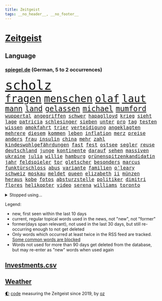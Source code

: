 ```yaml
---
title: Zeitgeist
tags: __no_header__, __no_footer__
---
```


# [Zeitgeist](https://oliz.io/zeitgeist/)

## Language

<h3><a href="https://www.spiegel.de" target="_blank">spiegel.de</a> (German, 5 to 2 occurrences)</h3>
<p style="font-family:monospace">
<span style="font-size:32pt"><a href="news_links.html#scholz" class="current">scholz</a></span>
<br>
<span style="font-size:25pt"><a href="news_links.html#fragen" class="current">fragen</a></span>
<span style="font-size:25pt"><a href="news_links.html#menschen" class="current">menschen</a></span>
<span style="font-size:25pt"><a href="news_links.html#olaf" class="current">olaf</a></span>
<span style="font-size:25pt"><a href="news_links.html#laut" class="current">laut</a></span>
<br>
<span style="font-size:18pt"><a href="news_links.html#mann" class="current">mann</a></span>
<span style="font-size:18pt"><a href="news_links.html#land" class="current">land</a></span>
<span style="font-size:18pt"><a href="news_links.html#gelassen" class="current">gelassen</a></span>
<span style="font-size:18pt"><a href="news_links.html#michael" class="current">michael</a></span>
<span style="font-size:18pt"><a href="news_links.html#mumford" class="new">mumford</a></span>
<br>
<span style="font-size:12pt"><a href="news_links.html#wuppertal" class="current">wuppertal</a></span>
<span style="font-size:12pt"><a href="news_links.html#angegriffen" class="current">angegriffen</a></span>
<span style="font-size:12pt"><a href="news_links.html#schwer" class="current">schwer</a></span>
<span style="font-size:12pt"><a href="news_links.html#hapaglloyd" class="new">hapaglloyd</a></span>
<span style="font-size:12pt"><a href="news_links.html#krieg" class="current">krieg</a></span>
<span style="font-size:12pt"><a href="news_links.html#sieht" class="current">sieht</a></span>
<span style="font-size:12pt"><a href="news_links.html#lage" class="current">lage</a></span>
<span style="font-size:12pt"><a href="news_links.html#patricia" class="current">patricia</a></span>
<span style="font-size:12pt"><a href="news_links.html#schlesinger" class="current">schlesinger</a></span>
<span style="font-size:12pt"><a href="news_links.html#sieben" class="current">sieben</a></span>
<span style="font-size:12pt"><a href="news_links.html#unter" class="current">unter</a></span>
<span style="font-size:12pt"><a href="news_links.html#pro" class="current">pro</a></span>
<span style="font-size:12pt"><a href="news_links.html#tag" class="current">tag</a></span>
<span style="font-size:12pt"><a href="news_links.html#testen" class="current">testen</a></span>
<span style="font-size:12pt"><a href="news_links.html#wissen" class="current">wissen</a></span>
<span style="font-size:12pt"><a href="news_links.html#amokfahrt" class="current">amokfahrt</a></span>
<span style="font-size:12pt"><a href="news_links.html#trier" class="current">trier</a></span>
<span style="font-size:12pt"><a href="news_links.html#verteidigung" class="current">verteidigung</a></span>
<span style="font-size:12pt"><a href="news_links.html#angeklagten" class="current">angeklagten</a></span>
<span style="font-size:12pt"><a href="news_links.html#mehrere" class="current">mehrere</a></span>
<span style="font-size:12pt"><a href="news_links.html#diesem" class="current">diesem</a></span>
<span style="font-size:12pt"><a href="news_links.html#kommen" class="current">kommen</a></span>
<span style="font-size:12pt"><a href="news_links.html#leben" class="current">leben</a></span>
<span style="font-size:12pt"><a href="news_links.html#inflation" class="current">inflation</a></span>
<span style="font-size:12pt"><a href="news_links.html#merz" class="current">merz</a></span>
<span style="font-size:12pt"><a href="news_links.html#preise" class="current">preise</a></span>
<span style="font-size:12pt"><a href="news_links.html#anders" class="current">anders</a></span>
<span style="font-size:12pt"><a href="news_links.html#frau" class="current">frau</a></span>
<span style="font-size:12pt"><a href="news_links.html#insulin" class="new">insulin</a></span>
<span style="font-size:12pt"><a href="news_links.html#china" class="current">china</a></span>
<span style="font-size:12pt"><a href="news_links.html#mehr" class="current">mehr</a></span>
<span style="font-size:12pt"><a href="news_links.html#zahl" class="current">zahl</a></span>
<span style="font-size:12pt"><a href="news_links.html#kindeswohlgefährdungen" class="new">kindeswohlgefährdungen</a></span>
<span style="font-size:12pt"><a href="news_links.html#fast" class="current">fast</a></span>
<span style="font-size:12pt"><a href="news_links.html#fest" class="current">fest</a></span>
<span style="font-size:12pt"><a href="news_links.html#ostsee" class="current">ostsee</a></span>
<span style="font-size:12pt"><a href="news_links.html#segler" class="new">segler</a></span>
<span style="font-size:12pt"><a href="news_links.html#reuse" class="new">reuse</a></span>
<span style="font-size:12pt"><a href="news_links.html#deutschland" class="current">deutschland</a></span>
<span style="font-size:12pt"><a href="news_links.html#junge" class="current">junge</a></span>
<span style="font-size:12pt"><a href="news_links.html#kontinente" class="current">kontinente</a></span>
<span style="font-size:12pt"><a href="news_links.html#darauf" class="current">darauf</a></span>
<span style="font-size:12pt"><a href="news_links.html#sehen" class="current">sehen</a></span>
<span style="font-size:12pt"><a href="news_links.html#massiven" class="current">massiven</a></span>
<span style="font-size:12pt"><a href="news_links.html#ukraine" class="current">ukraine</a></span>
<span style="font-size:12pt"><a href="news_links.html#julia" class="current">julia</a></span>
<span style="font-size:12pt"><a href="news_links.html#willie" class="new">willie</a></span>
<span style="font-size:12pt"><a href="news_links.html#hamburg" class="current">hamburg</a></span>
<span style="font-size:12pt"><a href="news_links.html#grünenspitzenkandidatin" class="current">grünenspitzenkandidatin</a></span>
<span style="font-size:12pt"><a href="news_links.html#jahr" class="current">jahr</a></span>
<span style="font-size:12pt"><a href="news_links.html#feldspieler" class="new">feldspieler</a></span>
<span style="font-size:12pt"><a href="news_links.html#tor" class="current">tor</a></span>
<span style="font-size:12pt"><a href="news_links.html#gletscher" class="current">gletscher</a></span>
<span style="font-size:12pt"><a href="news_links.html#besonders" class="current">besonders</a></span>
<span style="font-size:12pt"><a href="news_links.html#marcus" class="current">marcus</a></span>
<span style="font-size:12pt"><a href="news_links.html#funktürschloss" class="new">funktürschloss</a></span>
<span style="font-size:12pt"><a href="news_links.html#abus" class="new">abus</a></span>
<span style="font-size:12pt"><a href="news_links.html#variante" class="current">variante</a></span>
<span style="font-size:12pt"><a href="news_links.html#familien" class="current">familien</a></span>
<span style="font-size:12pt"><a href="news_links.html#o'leary" class="new">o'leary</a></span>
<span style="font-size:12pt"><a href="news_links.html#schweiz" class="current">schweiz</a></span>
<span style="font-size:12pt"><a href="news_links.html#moskau" class="current">moskau</a></span>
<span style="font-size:12pt"><a href="news_links.html#meldet" class="current">meldet</a></span>
<span style="font-size:12pt"><a href="news_links.html#queen" class="current">queen</a></span>
<span style="font-size:12pt"><a href="news_links.html#elizabeth" class="current">elizabeth</a></span>
<span style="font-size:12pt"><a href="news_links.html#ii" class="current">ii</a></span>
<span style="font-size:12pt"><a href="news_links.html#münzen" class="new">münzen</a></span>
<span style="font-size:12pt"><a href="news_links.html#heraus" class="current">heraus</a></span>
<span style="font-size:12pt"><a href="news_links.html#kobe" class="new">kobe</a></span>
<span style="font-size:12pt"><a href="news_links.html#fotos" class="current">fotos</a></span>
<span style="font-size:12pt"><a href="news_links.html#absturzstelle" class="new">absturzstelle</a></span>
<span style="font-size:12pt"><a href="news_links.html#politiker" class="current">politiker</a></span>
<span style="font-size:12pt"><a href="news_links.html#dimitri" class="current">dimitri</a></span>
<span style="font-size:12pt"><a href="news_links.html#flores" class="new">flores</a></span>
<span style="font-size:12pt"><a href="news_links.html#helikopter" class="current">helikopter</a></span>
<span style="font-size:12pt"><a href="news_links.html#video" class="current">video</a></span>
<span style="font-size:12pt"><a href="news_links.html#serena" class="current">serena</a></span>
<span style="font-size:12pt"><a href="news_links.html#williams" class="current">williams</a></span>
<span style="font-size:12pt"><a href="news_links.html#toronto" class="new">toronto</a></span>
</p>
<details>
<summary>Stopped using...</summary>
<p class="former" style="font-size:12pt">
arbeitsplatz(658) investoren(658) lebenslanger(658) schwedische(658) tatverdächtige(658) abends(657) kritisch(657) rassistisch(657) show(657) unabhängige(657) abgeordnete(656) appelliert(656) bundestags(656) echte(656) entdeckte(656) gewaltig(656) kurzfristig(656) maß(656) zuge(656) österreichische(656) 37(655) abgeben(655) beispiel(655) entdeckung(655) künftigen(655) maria(655) verhaftet(655) angeordnet(654) depressionen(654) ergebnisse(654) gefährlichen(654) krankenhäusern(654) leeren(654) stil(654) stärken(654) versuchten(654) zugunsten(654) 44(653) ausschreitungen(653) bahnhof(653) bewährung(653) meghan(653) meinung(653) villa(653) zentrum(653) atmosphäre(652) beantragen(652) englische(652) erfahren(652) erteilt(652) guter(652) spdpolitiker(652) stößt(652) christine(651) entdeckten(651) gutachten(651) landesregierung(651) wirkt(651) hinweisen(650) häufen(650) jahrzehntelang(650) nannte(650) nba(650) verdachts(650) vorstand(650) aufruf(649) heftige(649) jedenfalls(649) klimawandels(649) million(649) rekordhoch(649) riss(649) spielraum(649) vertreter(649) behandlung(648) einzug(648) gefährlicher(648) gegangen(648) jüngeren(648) länge(648) militärs(648) miteinander(648) theater(648) zweier(648) blockieren(647) bundestagswahl(647) einstieg(647) erneuten(647) mitarbeitern(647) online(647) schadet(647) schnee(647) vorliegt(647) wütend(647) zählen(647) 12(646) bestraft(646) co(646) rechts(646) trafen(646) unmut(646) warentest(646) wiederholt(646) 3(645) design(645) eskalieren(645) größter(645) hunde(645) internen(645) kanzleramt(645) kaputt(645) körperverletzung(645) mönchengladbach(645) radsport(645) schottland(645) allianz(644) kindesmissbrauch(644) schiedsrichter(644) schien(644) verraten(644) wort(644) anwälte(643) finanziell(643) frische(643) klären(643) lebens(643) politikerinnen(643) senkt(643) entwickeln(642) globale(642) klimapolitik(642) konzentrieren(642) weite(642) erheben(641) werke(641) überholt(641) beteiligung(640) demonstrationen(640) tauchen(640) herr(639) nase(639) prognosen(639) torhüter(638) unterschied(638) änderungen(638) verbindet(637) wähler(637) beteiligen(636) lieferten(636) william(636) auflagen(635) gemeinsames(635) schwerem(635) nachbarn(634) politikerin(633) spenden(633) dran(632) einschränkungen(632) rasen(632) richard(632) strengen(632) überprüfen(632) impfen(631) kooperation(631) mecklenburgvorpommern(630) analysiert(629) nachts(629) fernsehen(627) einschätzung(626) gastronomie(625) schrecken(625) vorteile(625) ähnliche(625) regierungserklärung(623) spannend(623) apps(621) mindestlohn(621) griechischen(620) insolvenz(620) schaut(620) stört(620) niederländischen(619) rang(618) dramatischen(617) krisen(616) kongress(614) schritten(614) festhalten(613) runden(612) präsidentschaft(611) afrikas(609) smartphones(608) veränderungen(606) bündnis(605) erfolgreichen(603) topspiel(602) karlsruhe(598) abschluss(595) herzinfarkt(593) mehren(591) strukturen(590) cdu/csu(588) rolf(586) billiger(583) nick(575) 58(573) nachrichtenagentur(551) iv(544) glasgow(542) vormarsch(523) stärkste(520) trümmern(520) chile(519) bahnverkehr(517) wolken(516) unzureichend(513) carlos(511) universitäten(496) stimmenfang(493) elfjährigen(491) orte(489) gekippt(487) investor(479) rumänien(476) daily(469) übrig(468) joseph(467) kubicki(459) zwischenfall(454) klimaaktivisten(447) grünes(435) ungeimpfte(429) vorgang(417) kugel(415) müll(413) verließ(413) argument(405) treibstoff(405) ausgestellt(404) knochen(404) warb(403) mangelware(402) novak(401) rohstoffe(401) befragung(400) seither(396) brannte(393) djoković(392) versichert(392) sergej(391) leichten(390) rereportage(390) tickets(389) terroranschlag(388) erlag(386) auswärtige(385) spitzenpolitiker(382) europol(380) chaotischen(369) venedig(367) kyrgios(366) sichtbar(366) hanau(365) zögert(365) karrierecoach(364) c(363) 14jähriger(362) konzentriert(362) camp(355) beeinträchtigt(354) fluten(354) pegasus(352) zerschlagen(351) fraktion(349) supermärkte(346) musks(345) schuhe(343) sprint(343) analysten(339) funktionen(338) anlage(334) löschen(332) verteuern(332) regierte(329) geleistet(328) ausfälle(326) agiert(324) gemeinschaft(322) haushalt(322) harris(321) müttern(319) unterschiedlicher(318) lutz(317) minderheiten(313) manuela(310) stach(308) bali(305) schränkt(300) trage(299) vorfeld(299) worum(299) erzbischof(295) bitcoins(294) mischen(293) personelle(293) abtreibung(292) redet(292) emotionen(291) exportiert(290) natostaaten(288) gefeuert(286) ampelregierung(284) empfehlen(284) grundlegende(284) begrüßen(277) leise(277) knappheit(276) nachziehen(276) volksverhetzung(276) andrang(275) saal(275) studenten(275) erreichbar(274) parlamentarier(274) wirksam(273) beantwortet(272) kälte(272) portal(271) einsturz(270) rotterdam(270) sauer(270) coronalage(269) ostdeutschland(269) hals(268) gewaltsamer(267) abu(266) siegerin(266) kardashian(262) energieriesen(261) lockt(261) swr(258) geopolitische(256) geschaut(255) netflixserie(255) beitreten(252) coaching(252) michel(250) hinsicht(249) separatisten(249) bescheid(246) dunkeln(245) schusswaffen(245) ungestört(243) arbeitswelt(239) quält(238) versicherung(237) entsteht(235) strompreise(235) rekordsumme(234) bewirken(233) auseinandersetzungen(231) kontrollierte(231) vietnam(231) lehrerinnen(227) sagten(227) explodieren(226) lasse(226) schwein(226) landeten(225) keeper(223) ebay(222) unterzeichnen(221) unterirdischen(220) funklöcher(218) texte(217) falsches(216) männlichkeit(216) verteuert(215) bemerkenswerte(214) einfaches(213) telefonieren(212) traditionellen(212) beziehen(211) antrittsbesuch(210) südpazifik(209) gefühle(208) pool(208) pur(205) heftigem(204) berger(203) chinesisches(203) nadal(203) bredouille(202) busse(201) autozulieferer(200) erkrankungen(200) pelé(198) stuhl(198) verpflichtung(198) einbrecher(197) schaulustige(197) supermärkten(197) steffi(196) match(195) krebs(194) mühsam(194) website(194) wild(194) aufwendig(193) luhansk(193) gefeierten(189) städtetag(188) verlangte(188) weitreichend(188) absolut(187) dominant(187) unternehmens(187) protestierenden(184) sony(184) gejagt(183) damalige(182) jr(180) orange(180) angestiegen(178) orden(178) knappes(177) buckinghampalast(175) klimaschädliche(175) klitschko(175) methan(175) siebenjährige(175) vitali(175) verzweifeln(174) wahlrechtsreform(174) 2014(173) braut(173) eigner(172) andrij(171) reuters(171) abzuwenden(170) frankfurts(170) neuerung(170) beschuldigte(169) kämpfern(169) macher(169) zahlungen(168) bitter(167) abstellen(166) misstrauensvotum(165) weltlage(165) österreicher(165) neil(164) premierministerin(164) unwetter(164) young(164) überzeugung(164) hinweg(163) siegeszug(163) versteckte(163) berlusconi(162) pausen(162) silvio(162) beckham(159) cyberangriff(158) iga(158) schnellste(158) świątek(158) anhalten(157) herum(156) oppositionellen(156) einsam(155) rekonstruktion(155) 1982(154) 250000(153) bezos(153) jacht(153) ohio(153) aschaffenburg(152) außergewöhnlich(152) zivilen(152) torwart(151) nestlé(150) wilhelmshaven(150) begleiten(149) ökostrom(149) augenzeugen(148) kunde(146) arbeitszeit(144) dreharbeiten(144) neunten(144) belohnt(143) begehrt(142) hinterbliebenen(142) inakzeptable(142) überlebende(142) abbau(141) unmittelbar(141) gefolgt(140) menschliches(140) verbrauchern(140) gestärkt(139) gewinnerin(139) 1100(138) mittagspause(138) siegesserie(138) brandenburger(136) schläger(136) sicherheitsinteressen(136) zentraler(136) tankt(135) währenddessen(135) überweisen(135) betreiben(134) dienste(134) zutiefst(134) fatale(133) verlangten(133) kleben(132) anlässlich(131) auflösen(131) konkretisiert(131) töchter(131) fritz(130) umbenannt(130) verliehen(130) bekräftigte(129) beugt(129) finnische(129) hörte(129) geschosse(128) anden(127) ausfällen(127) offizieller(127) nationalspielerin(126) söldner(126) vereinbaren(126) bekundet(125) dog(125) patrick(125) importe(124) waffenlobby(124) evakuierungen(122) fußballverband(122) burkhard(121) schnellere(121) aktionär(120) einsamen(120) staatsbürgerschaft(120) bombardierung(119) islam(119) sorokin(119) vorort(119) 39(118) absichtlich(118) bestehenden(118) bewusst(118) iwan(118) unfällen(118) natobeitritt(117) dylan(116) auszugehen(115) gelassenheit(115) überziehen(115) derartige(114) oligarch(114) 25jähriger(113) modernen(113) offiziere(113) interessantesten(112) partnern(112) trinkwasser(112) wiederaufbau(112) alassad(111) baschar(111) militärbündnisses(111) sainz(111) jawort(110) reduzierung(110) g20(108) herrschte(108) natogipfel(108) zugelegt(108) autobranche(107) merke(107) traktoren(107) legalisieren(106) nuklearwaffen(106) aramco(105) erteilen(105) saudi(105) überlebenden(105) ausrichten(104) bestreiten(104) einkaufszentrum(104) grundstücke(104) tegernsee(104) wärmer(104) nordmazedonien(103) rechnungshof(103) drohe(101) irrtümer(100) zurückgedrängt(100) asphalt(99) entfernten(99) fellner(99) flexibel(99) angeschlagene(98) jean(98) artenschutz(97) treue(97) gewaltverbrechen(96) großoffensive(96) mandat(96) nordrheinwestfälischen(95) speichern(95) 34jähriger(94) beliebter(94) butscha(94) cambridge(93) t(93) wahllos(93) bestritt(92) vorfälle(91) energiemanager(90) indische(90) innogymanager(90) lieferanten(90) umzugehen(90) warteten(90) zollen(90) attentate(89) antisemiten(88) authentische(88) eliteeinheit(88) geeignet(88) iaea(88) lieferproblemen(88) sprunghaft(88) stinkefinger(88) wehrmacht(88) gravierende(87) anrecht(86) beleuchtung(86) iserlohn(86) kulturwissenschaftlerin(86) präsidentschaftswahlen(86) techmilliardär(86) abrufbar(85) arbeitsrecht(85) b(85) coronajahren(85) markle(85) pogba(85) steak(85) arminia(84) halbfinaleinzug(84) multimilliardär(84) qualifying(84) regierungsmitglieder(84) cameron(83) michigan(83) samstagnachmittag(83) thermometer(83) endkunden(82) garmischpartenkirchen(82) jesus(82) recherchen(82) reißen(82) taifun(82) tierliebe(82) witze(82) 23jährigen(81) betrugsvorwürfen(81) datenschützer(81) kishida(81) kopfsteinpflaster(81) oftmals(81) steile(81) touristenziel(81) coronazeit(80) haas(80) reif(80) sollt(80) stadien(80) vereinbar(80) weizenimporte(80) chicago(79) krawallen(79) vortrag(79) 36jährige(78) dhl(78) exfraktionschef(78) fahrräder(78) mischung(78) netzbetreiber(78) puigdemont(78) stürmte(78) südchinesischen(78) exregierungschef(77) gras(77) leonard(77) lokalpolitiker(77) mobilfunk(77) prominenten(77) teures(77) wolff(77) franzosen(76) kante(76) nacheinander(76) revanche(76) rice(76) warnende(76) überfüllten(76) ausgerutscht(75) einsatzbereit(75) machine(75) niedersächsische(75) sau(75) unterlag(75) 35jährige(74) ausfuhren(74) cern(74) hitzig(74) hongkonger(74) mitschnitt(74) nachgerechnet(74) pandora(74) teilchenbeschleuniger(74) twitterübernahme(74) wahlkampfveranstaltung(74) händeringend(73) mckinsey(73) schlammschlacht(73) schrecklich(73) tenniswelt(73) virtuell(73) erhobenen(72) jungstar(72) wütende(72) berüchtigter(71) lustig(71) niedrigere(71) zustände(71) avatar(70) entschädigen(70) israelis(70) medienmogul(70) mordfall(70) ukrainekonferenz(70) vollem(70) vorrang(70) zusammenkunft(70) allenfalls(69) auswählen(69) herausgekommen(69) topspielerin(69) zahlungsmittel(69) bewährte(68) filmset(68) fumio(68) nachnamen(68) einstecken(67) erleichtert(67) hochzeiten(67) mittelfinger(67) umbringen(67) unterrichten(67) abholzung(66) lösegeld(66) meisterleistung(66) schlangeninsel(66) verheiratet(66) verstrickt(66) zaubern(66) zukünftige(66) dolly(65) erwog(65) foul(65) schwarzfahrer(65) spottet(65) tyrann(65) umzubringen(65) wissenschaftlern(65) bezwingt(64) dmitri(64) dubiose(64) grenzschutzagentur(64) vermittelte(64) volksfest(64) batterie(63) empfindet(63) erlass(63) gucci(63) jabeur(63) ons(63) titelverteidigerinnen(63) verona(63) wmkampf(63) auftaktspiel(62) detailliert(62) gegründeten(62) hintertür(62) klimakatastrophe(62) spice(62) unternehmern(62) wehrte(62) endstadium(61) erschreckend(61) halbieren(61) insolvenzverwalter(61) miguel(61) privatleben(61) r(61) sunday(61) tribünen(61) untersuchungskommission(61) affenpockenvirus(60) arbeitskosten(60) erkennbar(60) intellektuelle(60) legalisierung(60) lernlücken(60) lngterminal(60) nationalisten(60) objekte(60) potenzial(60) schutzschirm(60) wertvollstes(60) zapfsäulen(60) ausbauen(59) boulevardzeitung(59) faktencheck(59) fliegende(59) krimi(59) parität(59) perspektiven(59) seeleute(59) twitteraktie(59) wehrministerin(59) covid19fällen(58) verhütung(58) verschobene(58) bgh(57) inhaftierter(57) tuchels(57) zuschauerinnen(57) gewerkschaftsbund(56) kabinettsmitglied(56) stefanos(56) tsitsipas(56) bemerkenswertes(55) bundesverteidigungsministerin(55) kandidat(55) straßenlaternen(55) usbasketballstar(55) wertvollsten(55) akleh(54) entschädigungen(54) handelsketten(54) massivem(54) schwimmbädern(54) tierschützern(54) abgestraft(53) drohendes(53) glühenden(53) homophobie(53) iii(53) profitierten(53) reiseziel(53) shireen(53) supremecourtrichter(53) wäsche(53) batterietechnik(52) chefs(52) juristen(52) rammte(52) tripolis(52) verstörenden(52) western(52) afghanische(51) borne(51) desaströse(51) mitarbeitende(51) schusswaffenattacke(51) wahlrechtskommission(51) webseite(51) élisabeth(51) queere(50) totalausfall(50) 59(49) anerkennen(49) botschafterin(49) defekten(49) herzlich(49) kostensteigerungen(49) langjähriger(49) formulierungen(48) regimegegner(48) teamchef(48) tobten(48) trainings(48) wohlstandsverlust(48) berben(47) kandidiert(47) reicher(47) verbrennungsmotor(47) ausgebucht(46) einzigen(46) feldmann(46) periode(46) platini(46) todesangst(46) trümmer(46) verspätete(46) vollgas(46) einfangen(45) einsparen(45) jobverlust(45) lösten(45) marin(45) muskeln(45) rangers(45) sanna(45) unberechenbar(45) aufgeschoben(44) ostchinesischen(44) polizeigewalt(44) relegationsspiel(44) stranger(44) things(44) vorteilsannahme(44) wahlkreisen(44) bundesverwaltungsgerichts(43) charakterlichen(43) gravierend(43) liveticker(43) monatelangem(43) naturkatastrophen(43) platzen(43) sexistischer(43) skelett(43) verschütteten(43) kaputte(42) schicksale(42) wahn(42) weltrangliste(42) bemühte(41) bewiesen(41) clevere(41) darmanin(41) einheimischen(41) gérald(41) handwerker(41) künstlichen(41) olympiaattentat(41) quälte(41) triumphierte(41) unschuld(41) drews(40) lehrergewerkschaften(40) literaturarchiv(40) marbach(40) problemlos(40) sätzen(40) verbreitung(40) verirrte(40) argentinischen(39) crewmitglieder(39) topfavorit(39) turbulenzen(39) wals(39) gebäuden(38) kommentieren(38) millionenstrafe(38) senegal(38) adresse(37) angezählt(37) chaotisch(37) debütantin(37) giuseppe(37) knapper(37) matches(37) osnabrück(37) pferde(37) schwuler(37) verschrieben(37) zugestellt(37) chaostage(36) grandslamtitel(36) monte(36) olympischen(36) 40stundenwoche(35) erstligisten(35) gegenwart(35) unumgänglich(35) vereinsgeschichte(35) wohnungskonzern(35) zelte(35) 34jährige(34) afdlandesverband(34) einzelkritik(34) möbel(34) nehme(34) schieben(34) weitergeben(34) arbeitgebern(33) attestiert(33) bergungskräfte(33) brett(33) dänemarks(33) kavanaugh(33) konzertierte(33) risiken(33) unfug(33) bewerbungen(32) carles(32) listet(32) rekordvertrag(32) teleskop(32) ziellinie(32) konstruktion(31) profi(31) verdeckte(31) wirkstoff(31) aufrecht(30) bleiberecht(30) elmau(30) erbitterte(30) eskapaden(30) g7gipfel(30) gepardflugabwehrpanzer(30) geröll(30) harvey(30) integrierte(30) klarna(30) löcher(30) migrantinnen(30) mob(30) philadelphia(30) rudert(30) schlusssprint(30) urananreicherung(30) übergewinnsteuer(30) beteuert(29) doppelschlag(29) fotografinnen(29) rasenturnier(29) regionalen(29) rekordpreis(29) transportieren(29) wimbledonsieg(29) wmhalbfinale(29) begleitung(28) finde(28) geschäftsmann(28) intime(28) medienmacher(28) rechtsextrem(28) schneesturm(28) südchinesisches(28) vries(28) zerrüttet(28) kriminalreporter(27) messias(27) teamleistung(27) grabstein(26) vorläufigen(26) 500000(25) einfallen(25) erwartungsgemäß(25) halter(25) ikea(25) kugeln(25) nhl(25) plakate(25) skopje(25) stützen(25) verbesserte(25) 31jährigen(24) comingout(24) grundlage(24) santos(24) schlange(24) vorübergehende(24) heide(23) klebt(23) kostete(23) zeugenaussagen(23) beast(22) biologie(22) bundeskartellamt(22) erstreiten(22) schwimmwm(22) sommerreisewelle(22) sowjetrepublik(22) tiroler(22) vorantreiben(22) abonnenten(21) ataman(21) benachbarten(21) bundes(21) drogeriekette(21) ferda(21) fühlten(21) gedrosselten(21) grande(21) haien(21) spiegelveranstaltung(21) tieres(21) trans(21) tschetschenischen(21) verpflichtend(21) gegensteuern(20) millionenzahlung(20) eigenheim(19) kaltblütige(19) lapid(19) leichnam(19) nordafrika(19) überschwemmen(19) aufbruch(18) bedrohlichere(18) bekennt(18) bestürzung(18) billig(18) these(18) torpedierte(18) aufstockung(17) björn(17) erdbeben(17) fdpjustizminister(17) feststellen(17) höcke(17) plünderungen(17) reinhard(17) reservisten(17) theo(17) ausmaße(16) deutschisraelischen(16) gasfluss(16) hauptfeld(16) linksbündnis(16) ordnete(16) salzgitter(16) schwarzmeerhafen(16) stören(16) 83jähriger(15) antidiskriminierungsbeauftragten(15) conte(15) festgefahren(15) gesprengt(15) rechtmäßig(15) stabilisieren(15) batterien(14) courts(14) denver(14) errichtet(14) grüßen(14) humboldtuniversität(14) ramallah(14) überführung(14) bandera(13) ferienbeginn(13) gestreikt(13) intensivstationen(13) länderspiel(13) atomstrom(12) gunsten(12) heiratet(12) rasenmähen(12) usbotschaft(12) verehrung(12) weltfußballerin(12) akute(11) ausländischer(11) jule(11) niemeier(11) schwächelt(11) verherrlichte(11)
</p>
</details>
<p>Legend:
<ul>
<li><span class="new">new</span>, first seen within the last 10 days</li>
<li><span class="current">current</span>, regular topical words used in the news, not "new", not "former"</li>
<li><span class="former">former(days span relevant)</span>, not used in the last 30 days, but still re-occurring enough to not get deleted</li>
<li>Only words which occurred at least twice in the RSS feed are tracked. <a href="language/filters.py">Some common words are blocked</a></li>
<li>Words not used for more than 90 days get deleted from the database, but may re-enter as "new" words when used again</li>
</ul>
</p>

## [Investments](investments.html)[.csv](investments.csv)

## [Weather](weather.html)

<footer>
<a href="javascript:toggleTheme()" class="nav">🌓</a>
<a href="https://github.com/ooz/zeitgeist">code</a> measuring the Zeitgeist since 2019, by <a href="https://oliz.io">oz</a>
</footer>

